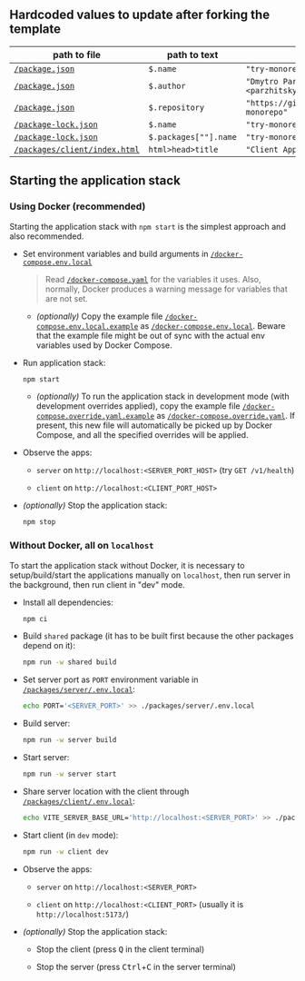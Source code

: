 ## Hardcoded values to update after forking the template

| path to file | path to text | current text |
-|-|-
[`/package.json`](/package.json) | `$.name` | `"try-monorepo"`
[`/package.json`](/package.json) | `$.author` | `"Dmytro Parzhytskyi <parzhitsky@gmail.com>"`
[`/package.json`](/package.json) | `$.repository` | `"https://github.com/parzhitsky/try-monorepo"`
[`/package-lock.json`](/package-lock.json) | `$.name` | `"try-monorepo"`
[`/package-lock.json`](/package-lock.json) | `$.packages[""].name` | `"try-monorepo"`
[`/packages/client/index.html`](/packages/client/index.html) | `html>head>title` | `"Client App"`

## Starting the application stack

### Using Docker (recommended)

Starting the application stack with `npm start` is the simplest approach and also recommended.

- Set environment variables and build arguments in [`/docker-compose.env.local`](`/docker-compose.env.local`)

  > Read [`/docker-compose.yaml`](/docker-compose.yaml) for the variables it uses. Also, normally, Docker produces a warning message for variables that are not set.

  - _(optionally)_ Copy the example file [`/docker-compose.env.local.example`](/docker-compose.env.local.example) as [`/docker-compose.env.local`](/docker-compose.env.local). Beware that the example file might be out of sync with the actual env variables used by Docker Compose.

- Run application stack:

  ```sh
  npm start
  ```

  - _(optionally)_ To run the application stack in development mode (with development overrides applied), copy the example file [`/docker-compose.override.yaml.example`](/docker-compose.override.yaml.example) as [`/docker-compose.override.yaml`](/docker-compose.override.yaml). If present, this new file will automatically be picked up by Docker Compose, and all the specified overrides will be applied.

- Observe the apps:

  - `server` on `http://localhost:<SERVER_PORT_HOST>` (try `GET /v1/health`)

  - `client` on `http://localhost:<CLIENT_PORT_HOST>`

- _(optionally)_ Stop the application stack:

  ```sh
  npm stop
  ```

### Without Docker, all on `localhost`

To start the application stack without Docker, it is necessary to setup/build/start the applications manually on `localhost`, then run server in the background, then run client in "dev" mode.

- Install all dependencies:

  ```sh
  npm ci
  ```

- Build `shared` package (it has to be built first because the other packages depend on it):

  ```sh
  npm run -w shared build
  ```

- Set server port as `PORT` environment variable in [`/packages/server/.env.local`](/packages/server/.env.local):

  ```sh
  echo PORT='<SERVER_PORT>' >> ./packages/server/.env.local
  ```

- Build server:

  ```sh
  npm run -w server build
  ```

- Start server:

  ```sh
  npm run -w server start
  ```

- Share server location with the client through [`/packages/client/.env.local`](/packages/client/.env.local):

  ```sh
  echo VITE_SERVER_BASE_URL='http://localhost:<SERVER_PORT>' >> ./packages/client/.env.local
  ```

- Start client (in `dev` mode):

  ```sh
  npm run -w client dev
  ```

- Observe the apps:

  - `server` on `http://localhost:<SERVER_PORT>`

  - `client` on `http://localhost:<CLIENT_PORT>` (usually it is `http://localhost:5173/`)

- _(optionally)_ Stop the application stack:

  - Stop the client (press <kbd>Q</kbd> in the client terminal)

  - Stop the server (press <kbd>Ctrl</kbd>+<kbd>C</kbd> in the server terminal)

